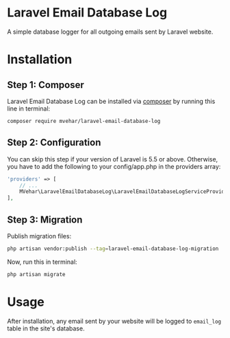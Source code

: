 # Laravel Email Database Log

A simple database logger for all outgoing emails sent by Laravel website.

# Installation

## Step 1: Composer

Laravel Email Database Log can be installed via [composer](http://getcomposer.org) by running this line in terminal:

```bash
composer require mvehar/laravel-email-database-log
```

## Step 2: Configuration

You can skip this step if your version of Laravel is 5.5 or above. Otherwise, you have to add the following to your config/app.php in the providers array:

```php
'providers' => [
    // ...
    MVehar\LaravelEmailDatabaseLog\LaravelEmailDatabaseLogServiceProvider::class,
],
```

## Step 3: Migration

Publish migration files:
```bash
php artisan vendor:publish --tag=laravel-email-database-log-migration
```

Now, run this in terminal:
```bash
php artisan migrate
```

# Usage

After installation, any email sent by your website will be logged to `email_log` table in the site's database.
